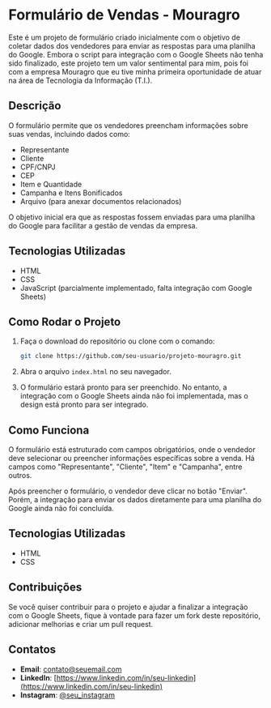 # Formulário de Vendas - Mouragro

Este é um projeto de formulário criado inicialmente com o objetivo de coletar dados dos vendedores para enviar as respostas para uma planilha do Google. Embora o script para integração com o Google Sheets não tenha sido finalizado, este projeto tem um valor sentimental para mim, pois foi com a empresa Mouragro que eu tive minha primeira oportunidade de atuar na área de Tecnologia da Informação (T.I.).

## Descrição

O formulário permite que os vendedores preencham informações sobre suas vendas, incluindo dados como:

- Representante
- Cliente
- CPF/CNPJ
- CEP
- Item e Quantidade
- Campanha e Itens Bonificados
- Arquivo (para anexar documentos relacionados)

O objetivo inicial era que as respostas fossem enviadas para uma planilha do Google para facilitar a gestão de vendas da empresa.

## Tecnologias Utilizadas

- HTML
- CSS
- JavaScript (parcialmente implementado, falta integração com Google Sheets)

## Como Rodar o Projeto

1. Faça o download do repositório ou clone com o comando:
   ```bash
   git clone https://github.com/seu-usuario/projeto-mouragro.git

2. Abra o arquivo `index.html` no seu navegador.

3. O formulário estará pronto para ser preenchido. No entanto, a integração com o Google Sheets ainda não foi implementada, mas o design está pronto para ser integrado.

## Como Funciona

O formulário está estruturado com campos obrigatórios, onde o vendedor deve selecionar ou preencher informações específicas sobre a venda. Há campos como "Representante", "Cliente", "Item" e "Campanha", entre outros.

Após preencher o formulário, o vendedor deve clicar no botão "Enviar". Porém, a integração para enviar os dados diretamente para uma planilha do Google ainda não foi concluída.

## Tecnologias Utilizadas

- HTML
- CSS

## Contribuições

Se você quiser contribuir para o projeto e ajudar a finalizar a integração com o Google Sheets, fique à vontade para fazer um fork deste repositório, adicionar melhorias e criar um pull request.

## Contatos

- **Email**: [contato@seuemail.com](mailto:contato@seuemail.com)
- **LinkedIn**: [https://www.linkedin.com/in/seu-linkedin](https://www.linkedin.com/in/seu-linkedin)
- **Instagram**: [@seu_instagram](https://www.instagram.com/seu_instagram)
